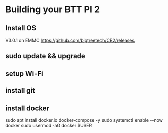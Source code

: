 # Building your BTT PI 2

## Install OS

V3.0.1 on EMMC
https://github.com/bigtreetech/CB2/releases

## sudo update && upgrade

## setup Wi-Fi

## install git

## install docker

sudo apt install docker.io docker-compose -y
sudo systemctl enable --now docker
sudo usermod -aG docker $USER

